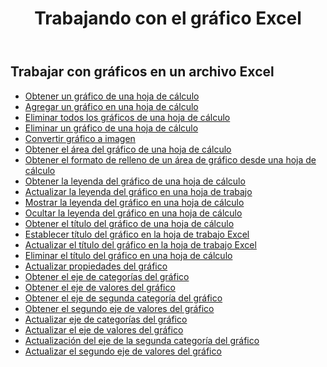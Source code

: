 ﻿---
title: Trabajando con el gráfico Excel
second_title: Aspose.Cells Cloud Documen
linktitle: Cuadro
type: docs
url: /es/charts/
aliases: [/working-with-charts/]
keywords: REST API, spreadsheets, excel, chart
description: "Cells.Cloud API para Excel operar: gráficos operar"
weight: 100
kwords: Excel, Office Nube, REST API, Hoja de cálculo, PDF, CSV, JSON, Markdown, Gráficos
---
## Trabajar con gráficos en un archivo Excel

- [Obtener un gráfico de una hoja de cálculo](/cells/es/get-chart-from-a-worksheet/)
- [Agregar un gráfico en una hoja de cálculo](/cells/es/add-a-chart-in-a-worksheet/)
- [Eliminar todos los gráficos de una hoja de cálculo](/cells/es/delete-all-charts-from-a-worksheet/)
- [Eliminar un gráfico de una hoja de cálculo](/cells/es/delete-a-chart-from-a-worksheet/)
- [Convertir gráfico a imagen](/cells/es/convert-chart-to-image/)
- [Obtener el área del gráfico de una hoja de cálculo](/cells/es/get-chart-area-from-a-worksheet/)
- [Obtener el formato de relleno de un área de gráfico desde una hoja de cálculo](/cells/es/get-fill-format-of-a-chart-area-from-a-worksheet/)
- [Obtener la leyenda del gráfico de una hoja de cálculo](/cells/es/get-chart-legend-from-a-worksheet/)
- [Actualizar la leyenda del gráfico en una hoja de trabajo](/cells/es/update-chart-legend-in-a-worksheet/)
- [Mostrar la leyenda del gráfico en una hoja de cálculo](/cells/es/show-chart-legend-in-a-worksheet/)
- [Ocultar la leyenda del gráfico en una hoja de cálculo](/cells/es/hide-chart-legend-in-a-worksheet/)
- [Obtener el título del gráfico de una hoja de cálculo](/cells/es/get-chart-title-from-a-worksheet/)
- [Establecer título del gráfico en la hoja de trabajo Excel](/cells/es/set-chart-title-in-excel-worksheet/)
- [Actualizar el título del gráfico en la hoja de trabajo Excel](/cells/es/update-chart-title-in-excel-worksheet/)
- [Eliminar el título del gráfico en una hoja de cálculo](/cells/es/delete-chart-title-in-a-worksheet/)
- [Actualizar propiedades del gráfico](/cells/es/charts/propreties/update/)
- [Obtener el eje de categorías del gráfico](/cells/es/charts/category-axis/get/)
- [Obtener el eje de valores del gráfico](/cells/es/charts/value-axis/get/)
- [Obtener el eje de segunda categoría del gráfico](/cells/es/charts/second-category-axis/get/)
- [Obtener el segundo eje de valores del gráfico](/cells/es/charts/second-value-axis/get/)
- [Actualizar eje de categorías del gráfico](/cells/es/charts/category-axis/update/)
- [Actualizar el eje de valores del gráfico](/cells/es/charts/value-axis/update/)
- [Actualización del eje de la segunda categoría del gráfico](/cells/es/charts/second-category-axis/update/)
- [Actualizar el segundo eje de valores del gráfico](/cells/es/charts/second-value-axis/update/)
